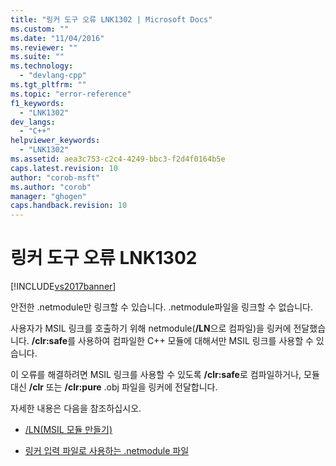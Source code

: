 ```yaml
---
title: "링커 도구 오류 LNK1302 | Microsoft Docs"
ms.custom: ""
ms.date: "11/04/2016"
ms.reviewer: ""
ms.suite: ""
ms.technology: 
  - "devlang-cpp"
ms.tgt_pltfrm: ""
ms.topic: "error-reference"
f1_keywords: 
  - "LNK1302"
dev_langs: 
  - "C++"
helpviewer_keywords: 
  - "LNK1302"
ms.assetid: aea3c753-c2c4-4249-bbc3-f2d4f0164b5e
caps.latest.revision: 10
author: "corob-msft"
ms.author: "corob"
manager: "ghogen"
caps.handback.revision: 10
---
```

# 링커 도구 오류 LNK1302
[!INCLUDE[vs2017banner](../../assembler/inline/includes/vs2017banner.md)]

안전한 .netmodule만 링크할 수 있습니다.  .netmodule파일을 링크할 수 없습니다.  
  
 사용자가 MSIL 링크를 호출하기 위해 netmodule\(**\/LN**으로 컴파일\)을 링커에 전달했습니다.  **\/clr:safe**를 사용하여 컴파일한 C\+\+ 모듈에 대해서만 MSIL 링크를 사용할 수 있습니다.  
  
 이 오류를 해결하려면 MSIL 링크를 사용할 수 있도록 **\/clr:safe**로 컴파일하거나, 모듈 대신 **\/clr** 또는 **\/clr:pure** .obj 파일을 링커에 전달합니다.  
  
 자세한 내용은 다음을 참조하십시오.  
  
-   [\/LN\(MSIL 모듈 만들기\)](../../build/reference/ln-create-msil-module.md)  
  
-   [링커 입력 파일로 사용하는 .netmodule 파일](../../build/reference/netmodule-files-as-linker-input.md)